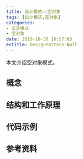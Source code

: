 ```yaml
---
title: 设计模式——空对象
tags: [设计模式,空对象]
categories:
- 设计模式
- 空对象
date: 2019-10-30 16:57:03
entitle: DesignPattern-Null
---
```


本文介绍空对象模式。

<!--more-->

## 概念


## 结构和工作原理




## 代码示例


## 参考资料
